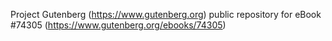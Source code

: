 Project Gutenberg (https://www.gutenberg.org) public repository for eBook #74305 (https://www.gutenberg.org/ebooks/74305)
